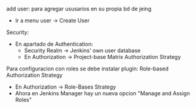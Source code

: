 add user: para agregar ususarios en su propia bd de jeing
- Ir a menu user -> Create User

Security:
- En apartado de Authentication: 
  - Security Realm -> Jenkins' own user database
  - En Authorization -> Project-base Matrix Authorization Strategy

Para configuracion con roles se debe instalar plugin:
Role-based Authorization Strategy
- En Authorization -> Role-Bases Strategy
- Ahora en Jenkins Manager hay un nueva opcion "Manage and Assign Roles"